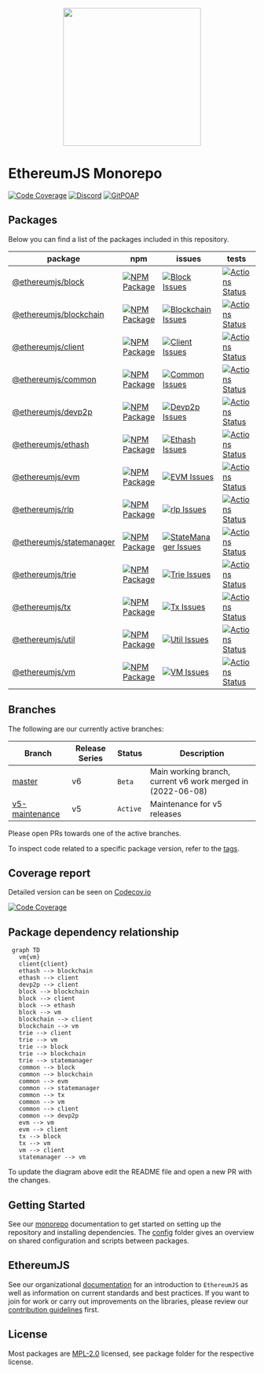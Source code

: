 <p align="center">
  <img src="https://user-images.githubusercontent.com/47108/78779352-d0839500-796a-11ea-9468-fd2a0b3fe1ef.png" width=280>
</p>

# EthereumJS Monorepo

[![Code Coverage][coverage-badge]][coverage-link]
[![Discord][discord-badge]][discord-link]
[![GitPOAP][gitpoap-badge]][gitpoap-link]

## Packages

Below you can find a list of the packages included in this repository.

| package                                          | npm                                                             | issues                                                                        | tests                                                                      | coverage                                                                    |
| ------------------------------------------------ | --------------------------------------------------------------- | ----------------------------------------------------------------------------- | -------------------------------------------------------------------------- | --------------------------------------------------------------------------- |
| [@ethereumjs/block][block-package]               | [![NPM Package][block-npm-badge]][block-npm-link]               | [![Block Issues][block-issues-badge]][block-issues-link]                      | [![Actions Status][block-actions-badge]][block-actions-link]               | [![Code Coverage][block-coverage-badge]][block-coverage-link]               |
| [@ethereumjs/blockchain][blockchain-package]     | [![NPM Package][blockchain-npm-badge]][blockchain-npm-link]     | [![Blockchain Issues][blockchain-issues-badge]][blockchain-issues-link]       | [![Actions Status][blockchain-actions-badge]][blockchain-actions-link]     | [![Code Coverage][blockchain-coverage-badge]][blockchain-coverage-link]     |
| [@ethereumjs/client][client-package]             | [![NPM Package][client-npm-badge]][client-npm-link]             | [![Client Issues][client-issues-badge]][client-issues-link]                   | [![Actions Status][client-actions-badge]][client-actions-link]             | [![Code Coverage][client-coverage-badge]][client-coverage-link]             |
| [@ethereumjs/common][common-package]             | [![NPM Package][common-npm-badge]][common-npm-link]             | [![Common Issues][common-issues-badge]][common-issues-link]                   | [![Actions Status][common-actions-badge]][common-actions-link]             | [![Code Coverage][common-coverage-badge]][common-coverage-link]             |
| [@ethereumjs/devp2p][devp2p-package]             | [![NPM Package][devp2p-npm-badge]][devp2p-npm-link]             | [![Devp2p Issues][devp2p-issues-badge]][devp2p-issues-link]                   | [![Actions Status][devp2p-actions-badge]][devp2p-actions-link]             | [![Code Coverage][devp2p-coverage-badge]][devp2p-coverage-link]             |
| [@ethereumjs/ethash][ethash-package]             | [![NPM Package][ethash-npm-badge]][ethash-npm-link]             | [![Ethash Issues][ethash-issues-badge]][ethash-issues-link]                   | [![Actions Status][ethash-actions-badge]][ethash-actions-link]             | [![Code Coverage][ethash-coverage-badge]][ethash-coverage-link]             |
| [@ethereumjs/evm][evm-package]                   | [![NPM Package][evm-npm-badge]][evm-npm-link]                   | [![EVM Issues][evm-issues-badge]][evm-issues-link]                            | [![Actions Status][evm-actions-badge]][evm-actions-link]                   | [![Code Coverage][evm-coverage-badge]][evm-coverage-link]                   |
| [@ethereumjs/rlp][rlp-package]                   | [![NPM Package][rlp-npm-badge]][rlp-npm-link]                   | [![rlp Issues][rlp-issues-badge]][rlp-issues-link]                            | [![Actions Status][rlp-actions-badge]][rlp-actions-link]                   | [![Code Coverage][rlp-coverage-badge]][rlp-coverage-link]                   |
| [@ethereumjs/statemanager][statemanager-package] | [![NPM Package][statemanager-npm-badge]][statemanager-npm-link] | [![StateManager Issues][statemanager-issues-badge]][statemanager-issues-link] | [![Actions Status][statemanager-actions-badge]][statemanager-actions-link] | [![Code Coverage][statemanager-coverage-badge]][statemanager-coverage-link] |
| [@ethereumjs/trie][trie-package]                 | [![NPM Package][trie-npm-badge]][trie-npm-link]                 | [![Trie Issues][trie-issues-badge]][trie-issues-link]                         | [![Actions Status][trie-actions-badge]][trie-actions-link]                 | [![Code Coverage][trie-coverage-badge]][trie-coverage-link]                 |
| [@ethereumjs/tx][tx-package]                     | [![NPM Package][tx-npm-badge]][tx-npm-link]                     | [![Tx Issues][tx-issues-badge]][tx-issues-link]                               | [![Actions Status][tx-actions-badge]][tx-actions-link]                     | [![Code Coverage][tx-coverage-badge]][tx-coverage-link]                     |
| [@ethereumjs/util][util-package]                 | [![NPM Package][util-npm-badge]][util-npm-link]                 | [![Util Issues][util-issues-badge]][util-issues-link]                         | [![Actions Status][util-actions-badge]][util-actions-link]                 | [![Code Coverage][util-coverage-badge]][util-coverage-link]                 |
| [@ethereumjs/vm][vm-package]                     | [![NPM Package][vm-npm-badge]][vm-npm-link]                     | [![VM Issues][vm-issues-badge]][vm-issues-link]                               | [![Actions Status][vm-actions-badge]][vm-actions-link]                     | [![Code Coverage][vm-coverage-badge]][vm-coverage-link]                     |

## Branches

The following are our currently active branches:

| Branch                                                                                  | Release Series | Status   |  Description                                                |
| --------------------------------------------------------------------------------------- | -------------- | -------- | ----------------------------------------------------------- |
| [master](https://github.com/ethereumjs/ethereumjs-monorepo)                             | v6             | `Beta`   | Main working branch, current v6 work merged in (2022-06-08) |
| [v5-maintenance](https://github.com/ethereumjs/ethereumjs-monorepo/tree/v5-maintenance) | v5             | `Active` | Maintenance for v5 releases                                 |

Please open PRs towards one of the active branches.

To inspect code related to a specific package version, refer to the [tags](https://github.com/ethereumjs/ethereumjs-monorepo/tags).

## Coverage report

Detailed version can be seen on [Codecov.io][coverage-link]

[![Code Coverage](https://codecov.io/gh/ethereumjs/ethereumjs-monorepo/branch/master/graphs/icicle.svg)][coverage-link]

## Package dependency relationship

```mermaid
 graph TD
   vm{vm}
   client{client}
   ethash --> blockchain
   ethash --> client
   devp2p --> client
   block --> blockchain
   block --> client
   block --> ethash
   block --> vm
   blockchain --> client
   blockchain --> vm
   trie --> client
   trie --> vm
   trie --> block
   trie --> blockchain
   trie --> statemanager
   common --> block
   common --> blockchain
   common --> evm
   common --> statemanager
   common --> tx
   common --> vm
   common --> client
   common --> devp2p
   evm --> vm
   evm --> client
   tx --> block
   tx --> vm
   vm --> client
   statemanager --> vm
```

To update the diagram above edit the README file and open a new PR with the changes.

## Getting Started

See our [monorepo](config/MONOREPO.md) documentation to get started on setting up the repository and installing dependencies. The [config](config/) folder gives an overview on shared configuration and scripts between packages.

## EthereumJS

See our organizational [documentation](https://ethereumjs.readthedocs.io) for an introduction to `EthereumJS` as well as information on current standards and best practices. If you want to join for work or carry out improvements on the libraries, please review our [contribution guidelines](https://ethereumjs.readthedocs.io/en/latest/contributing.html) first.

## License

Most packages are [MPL-2.0](<https://tldrlegal.com/license/mozilla-public-license-2.0-(mpl-2)>) licensed, see package folder for the respective license.

[coverage-badge]: https://codecov.io/gh/ethereumjs/ethereumjs-monorepo/branch/master/graph/badge.svg
[coverage-link]: https://codecov.io/gh/ethereumjs/ethereumjs-monorepo
[discord-badge]: https://img.shields.io/static/v1?logo=discord&label=discord&message=Join&color=blue
[discord-link]: https://discord.gg/TNwARpR
[stackexchange-badge]: https://img.shields.io/badge/ethereumjs-stackexchange-brightgreen
[stackexchange-link]: https://ethereum.stackexchange.com/questions/tagged/ethereumjs
[block-package]: ./packages/block
[block-npm-badge]: https://img.shields.io/npm/v/@ethereumjs/block.svg
[block-npm-link]: https://www.npmjs.com/package/@ethereumjs/block
[block-issues-badge]: https://img.shields.io/github/issues/ethereumjs/ethereumjs-monorepo/package:%20block?label=issues
[block-issues-link]: https://github.com/ethereumjs/ethereumjs-monorepo/issues?q=is%3Aopen+is%3Aissue+label%3A"package%3A+block"
[block-actions-badge]: https://github.com/ethereumjs/ethereumjs-monorepo/workflows/Block/badge.svg
[block-actions-link]: https://github.com/ethereumjs/ethereumjs-monorepo/actions?query=workflow%3A%22Block%22
[block-coverage-badge]: https://codecov.io/gh/ethereumjs/ethereumjs-monorepo/branch/master/graph/badge.svg?flag=block
[block-coverage-link]: https://codecov.io/gh/ethereumjs/ethereumjs-monorepo/tree/master/packages/block
[blockchain-package]: ./packages/blockchain
[blockchain-npm-badge]: https://img.shields.io/npm/v/@ethereumjs/blockchain.svg
[blockchain-npm-link]: https://www.npmjs.com/package/@ethereumjs/blockchain
[blockchain-issues-badge]: https://img.shields.io/github/issues/ethereumjs/ethereumjs-monorepo/package:%20blockchain?label=issues
[blockchain-issues-link]: https://github.com/ethereumjs/ethereumjs-monorepo/issues?q=is%3Aopen+is%3Aissue+label%3A"package%3A+blockchain"
[blockchain-actions-badge]: https://github.com/ethereumjs/ethereumjs-monorepo/workflows/Blockchain/badge.svg
[blockchain-actions-link]: https://github.com/ethereumjs/ethereumjs-monorepo/actions?query=workflow%3A%22Blockchain%22
[blockchain-coverage-badge]: https://codecov.io/gh/ethereumjs/ethereumjs-monorepo/branch/master/graph/badge.svg?flag=blockchain
[blockchain-coverage-link]: https://codecov.io/gh/ethereumjs/ethereumjs-monorepo/tree/master/packages/blockchain
[client-package]: ./packages/client
[client-npm-badge]: https://img.shields.io/npm/v/@ethereumjs/client.svg
[client-npm-link]: https://www.npmjs.com/package/@ethereumjs/client
[client-issues-badge]: https://img.shields.io/github/issues/ethereumjs/ethereumjs-monorepo/package:%20client?label=issues
[client-issues-link]: https://github.com/ethereumjs/ethereumjs-monorepo/issues?q=is%3Aopen+is%3Aissue+label%3A"package%3A+client"
[client-actions-badge]: https://github.com/ethereumjs/ethereumjs-monorepo/workflows/Client/badge.svg
[client-actions-link]: https://github.com/ethereumjs/ethereumjs-monorepo/actions?query=workflow%3A%22Client%22
[client-coverage-badge]: https://codecov.io/gh/ethereumjs/ethereumjs-monorepo/branch/master/graph/badge.svg?flag=client
[client-coverage-link]: https://codecov.io/gh/ethereumjs/ethereumjs-monorepo/tree/master/packages/client
[common-package]: ./packages/common
[common-npm-badge]: https://img.shields.io/npm/v/@ethereumjs/common.svg
[common-npm-link]: https://www.npmjs.com/package/@ethereumjs/common
[common-issues-badge]: https://img.shields.io/github/issues/ethereumjs/ethereumjs-monorepo/package:%20common?label=issues
[common-issues-link]: https://github.com/ethereumjs/ethereumjs-monorepo/issues?q=is%3Aopen+is%3Aissue+label%3A"package%3A+common"
[common-actions-badge]: https://github.com/ethereumjs/ethereumjs-monorepo/workflows/Common/badge.svg
[common-actions-link]: https://github.com/ethereumjs/ethereumjs-monorepo/actions?query=workflow%3A%22Common%22
[common-coverage-badge]: https://codecov.io/gh/ethereumjs/ethereumjs-monorepo/branch/master/graph/badge.svg?flag=common
[common-coverage-link]: https://codecov.io/gh/ethereumjs/ethereumjs-monorepo/tree/master/packages/common
[devp2p-package]: ./packages/devp2p
[devp2p-npm-badge]: https://img.shields.io/npm/v/@ethereumjs/devp2p.svg
[devp2p-npm-link]: https://www.npmjs.com/package/@ethereumjs/devp2p
[devp2p-issues-badge]: https://img.shields.io/github/issues/ethereumjs/ethereumjs-monorepo/package:%20devp2p?label=issues
[devp2p-issues-link]: https://github.com/ethereumjs/ethereumjs-monorepo/issues?q=is%3Aopen+is%3Aissue+label%3A"package%3A+devp2p"
[devp2p-actions-badge]: https://github.com/ethereumjs/ethereumjs-monorepo/workflows/Devp2p/badge.svg
[devp2p-actions-link]: https://github.com/ethereumjs/ethereumjs-monorepo/actions?query=workflow%3A%22Devp2p%22
[devp2p-coverage-badge]: https://codecov.io/gh/ethereumjs/ethereumjs-monorepo/branch/master/graph/badge.svg?flag=devp2p
[devp2p-coverage-link]: https://codecov.io/gh/ethereumjs/ethereumjs-monorepo/tree/master/packages/devp2p
[ethash-package]: ./packages/ethash
[ethash-npm-badge]: https://img.shields.io/npm/v/@ethereumjs/ethash.svg
[ethash-npm-link]: https://www.npmjs.org/package/@ethereumjs/ethash
[ethash-issues-badge]: https://img.shields.io/github/issues/ethereumjs/ethereumjs-monorepo/package:%20ethash?label=issues
[ethash-issues-link]: https://github.com/ethereumjs/ethereumjs-monorepo/issues?q=is%3Aopen+is%3Aissue+label%3A"package%3A+ethash"
[ethash-actions-badge]: https://github.com/ethereumjs/ethereumjs-monorepo/workflows/Ethash/badge.svg
[ethash-actions-link]: https://github.com/ethereumjs/ethereumjs-monorepo/actions?query=workflow%3A%22Ethash%22
[ethash-coverage-badge]: https://codecov.io/gh/ethereumjs/ethereumjs-monorepo/branch/master/graph/badge.svg?flag=ethash
[ethash-coverage-link]: https://codecov.io/gh/ethereumjs/ethereumjs-monorepo/tree/master/packages/ethash
[evm-package]: ./packages/evm
[evm-npm-badge]: https://img.shields.io/npm/v/@ethereumjs/evm.svg
[evm-npm-link]: https://www.npmjs.org/package/@ethereumjs/evm
[evm-issues-badge]: https://img.shields.io/github/issues/ethereumjs/ethereumjs-monorepo/package:%20evm?label=issues
[evm-issues-link]: https://github.com/ethereumjs/ethereumjs-monorepo/issues?q=is%3Aopen+is%3Aissue+label%3A"package%3A+evm"
[evm-actions-badge]: https://github.com/ethereumjs/ethereumjs-monorepo/workflows/EVM/badge.svg
[evm-actions-link]: https://github.com/ethereumjs/ethereumjs-monorepo/actions?query=workflow%3A%22evm%22
[evm-coverage-badge]: https://codecov.io/gh/ethereumjs/ethereumjs-monorepo/branch/master/graph/badge.svg?flag=evm
[evm-coverage-link]: https://codecov.io/gh/ethereumjs/ethereumjs-monorepo/tree/master/packages/evm
[gitpoap-badge]: https://public-api.gitpoap.io/v1/repo/ethereumjs/ethereumjs-monorepo/badge
[gitpoap-link]: https://www.gitpoap.io/gh/ethereumjs/ethereumjs-monorepo
[tx-package]: ./packages/tx
[tx-npm-badge]: https://img.shields.io/npm/v/@ethereumjs/tx.svg
[tx-npm-link]: https://www.npmjs.com/package/@ethereumjs/tx
[tx-issues-badge]: https://img.shields.io/github/issues/ethereumjs/ethereumjs-monorepo/package:%20tx?label=issues
[tx-issues-link]: https://github.com/ethereumjs/ethereumjs-monorepo/issues?q=is%3Aopen+is%3Aissue+label%3A"package%3A+tx"
[tx-actions-badge]: https://github.com/ethereumjs/ethereumjs-monorepo/workflows/Tx/badge.svg
[tx-actions-link]: https://github.com/ethereumjs/ethereumjs-monorepo/actions?query=workflow%3A%22Tx%22
[tx-coverage-badge]: https://codecov.io/gh/ethereumjs/ethereumjs-monorepo/branch/master/graph/badge.svg?flag=tx
[tx-coverage-link]: https://codecov.io/gh/ethereumjs/ethereumjs-monorepo/tree/master/packages/tx
[trie-package]: ./packages/trie
[trie-npm-badge]: https://img.shields.io/npm/v/@ethereumjs/trie.svg
[trie-npm-link]: https://www.npmjs.com/package/@ethereumjs/trie
[trie-issues-badge]: https://img.shields.io/github/issues/ethereumjs/ethereumjs-monorepo/package:%20trie?label=issues
[trie-issues-link]: https://github.com/ethereumjs/ethereumjs-monorepo/issues?q=is%3Aopen+is%3Aissue+label%3A"package%3A+trie"
[trie-actions-badge]: https://github.com/ethereumjs/ethereumjs-monorepo/workflows/Trie/badge.svg
[trie-actions-link]: https://github.com/ethereumjs/ethereumjs-monorepo/actions?query=workflow%3A%22Trie%22
[trie-coverage-badge]: https://codecov.io/gh/ethereumjs/ethereumjs-monorepo/branch/master/graph/badge.svg?flag=trie
[trie-coverage-link]: https://codecov.io/gh/ethereumjs/ethereumjs-monorepo/tree/master/packages/trie
[rlp-package]: ./packages/rlp
[rlp-npm-badge]: https://img.shields.io/npm/v/@ethereumjs/rlp.svg
[rlp-npm-link]: https://www.npmjs.com/package/@ethereumjs/rlp
[rlp-issues-badge]: https://img.shields.io/github/issues/ethereumjs/ethereumjs-monorepo/package:%20rlp?label=issues
[rlp-issues-link]: https://github.com/ethereumjs/ethereumjs-monorepo/issues?q=is%3Aopen+is%3Aissue+label%3A"package%3A+rlp"
[rlp-actions-badge]: https://github.com/ethereumjs/ethereumjs-monorepo/workflows/rlp/badge.svg
[rlp-actions-link]: https://github.com/ethereumjs/ethereumjs-monorepo/actions?query=workflow%3A%22rlp%22
[rlp-coverage-badge]: https://codecov.io/gh/ethereumjs/ethereumjs-monorepo/branch/master/graph/badge.svg?flag=rlp
[rlp-coverage-link]: https://codecov.io/gh/ethereumjs/ethereumjs-monorepo/tree/master/packages/rlp
[util-package]: ./packages/util
[util-npm-badge]: https://img.shields.io/npm/v/@ethereumjs/util.svg
[util-npm-link]: https://www.npmjs.org/package/@ethereumjs/util
[util-issues-badge]: https://img.shields.io/github/issues/ethereumjs/ethereumjs-monorepo/package:%20util?label=issues
[util-issues-link]: https://github.com/ethereumjs/ethereumjs-monorepo/issues?q=is%3Aopen+is%3Aissue+label%3A"package%3A+util"
[util-actions-badge]: https://github.com/ethereumjs/ethereumjs-monorepo/workflows/Util/badge.svg
[util-actions-link]: https://github.com/ethereumjs/ethereumjs-monorepo/actions?query=workflow%3A%22Util%22
[util-coverage-badge]: https://codecov.io/gh/ethereumjs/ethereumjs-monorepo/branch/master/graph/badge.svg?flag=util
[util-coverage-link]: https://codecov.io/gh/ethereumjs/ethereumjs-monorepo/tree/master/packages/util
[statemanager-package]: ./packages/statemanager
[statemanager-npm-badge]: https://img.shields.io/npm/v/@ethereumjs/statemanager.svg
[statemanager-npm-link]: https://www.npmjs.com/package/@ethereumjs/statemanager
[statemanager-issues-badge]: https://img.shields.io/github/issues/ethereumjs/ethereumjs-monorepo/package:%20statemanager?label=issues
[statemanager-issues-link]: https://github.com/ethereumjs/ethereumjs-monorepo/issues?q=is%3Aopen+is%3Aissue+label%3A"package%3A+statemanager"
[statemanager-actions-badge]: https://github.com/ethereumjs/ethereumjs-monorepo/workflows/StateManager/badge.svg
[statemanager-actions-link]: https://github.com/ethereumjs/ethereumjs-monorepo/actions?query=workflow%3A%22StateManager%22
[statemanager-coverage-badge]: https://codecov.io/gh/ethereumjs/ethereumjs-monorepo/branch/master/graph/badge.svg?flag=statemanager
[statemanager-coverage-link]: https://codecov.io/gh/ethereumjs/ethereumjs-monorepo/tree/master/packages/statemanager
[vm-package]: ./packages/vm
[vm-npm-badge]: https://img.shields.io/npm/v/@ethereumjs/vm.svg
[vm-npm-link]: https://www.npmjs.com/package/@ethereumjs/vm
[vm-issues-badge]: https://img.shields.io/github/issues/ethereumjs/ethereumjs-monorepo/package:%20vm?label=issues
[vm-issues-link]: https://github.com/ethereumjs/ethereumjs-monorepo/issues?q=is%3Aopen+is%3Aissue+label%3A"package%3A+vm"
[vm-actions-badge]: https://github.com/ethereumjs/ethereumjs-monorepo/workflows/VM/badge.svg
[vm-actions-link]: https://github.com/ethereumjs/ethereumjs-monorepo/actions?query=workflow%3A%22VM%22
[vm-coverage-badge]: https://codecov.io/gh/ethereumjs/ethereumjs-monorepo/branch/master/graph/badge.svg?flag=vm
[vm-coverage-link]: https://codecov.io/gh/ethereumjs/ethereumjs-monorepo/tree/master/packages/vm
